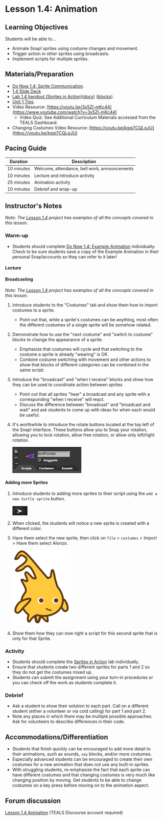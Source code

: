 # Lesson 1.4: Animation

## Learning Objectives

Students will be able to...

* Animate Snap! sprites using costume changes and movement.
* Trigger action in other sprites using broadcasts.
* Implement scripts for multiple sprites.

## Materials/Preparation

* [Do Now 1.4: Sprite Communication](do_now_14.md).
* [1.4 Slide Deck](https://github.com/TEALSK12/introduction-to-computer-science/raw/master/slidedecks/TEALS%20SNAP%201.4.pptx)
* [Lab 1.4 handout (Sprites in Action)](lab_14.md)([docx](https://github.com/TEALSK12/introduction-to-computer-science/raw/master/Unit%201%20Word/Lab%201.4%20Sprites%20in%20Action.docx)) ([blocks](https://github.com/TEALSK12/introduction-to-computer-science/raw/master/Unit%201%20PDF/Lab%201.4%20Sprites%20in%20Action.pdf)).
* [Unit 1 Tips](unit_1_tips.md).
* Video Resource: [https://youtu.be/3x5ZI-mKc44](https://www.youtube.com/watch?v=3x5ZI-mKc44)
  * Video Quiz: See Additional Curriculum Materials accessed from the TEALS Dashboard.
* Changing Costumes Video Resource: [https://youtu.be/kgqi7CQLgJU](https://youtu.be/kgqi7CQLgJU)

## Pacing Guide

| Duration   | Description                                   |
| ---------- | --------------------------------------------- |
| 10 minutes  | Welcome, attendance, bell work, announcements |
| 10 minutes | Lecture and introduce activity                |
| 25 minutes | Animation activity                            |
| 10 minutes | Debrief and wrap-up                           |

## Instructor's Notes

_Note: The [Lesson 1.4](http://snap.berkeley.edu/snapsource/snap.html#present:Username=brettwo&ProjectName=Lesson%201.4) project has examples of all the concepts covered in this lesson._

### Warm-up

* Students should complete [Do Now 1.4: Example Animation](do_now_14.md) individually. Check to be sure students save a copy of the Example Animation in their personal Snap!accounts so they can refer to it later!

#### Lecture

#### Broadcasting

_Note: The [Lesson 1.4](https://snap.berkeley.edu/snap/snap.html#present:Username=andrewspiece&ProjectName=Lesson%201.4_Lecture%20Example) project has examples of all the concepts covered in this lesson._

1. Introduce students to the "Costumes" tab and show them how to import costumes to a sprite.

    * Point out that, while a sprite's costumes can be anything, most often the different costumes of a single sprite will be somehow related.

2. Demonstrate how to use the "next costume" and "switch to costume" blocks to change the appearance of a sprite.

    * Emphasize that costumes will cycle and that switching to the costume a sprite is already "wearing" is OK.
    * Combine costume switching with movement and other actions to show that blocks of different categories can be combined in the same script.

3. Introduce the "broadcast" and "when I receive" blocks and show how they can be used to coordinate action between sprites

    * Point out that all sprites "hear" a broadcast and any sprite with a corresponding "when I receive" will react.
    * Discuss the difference between "broadcast" and "broadcast and wait" and ask students to come up with ideas for when each would be useful.

4. It's worthwhile to introduce the rotate buttons located at the top left of the Snap! interface. These buttons allow you to Snap your rotation, allowing you to lock rotation, allow free rotation, or allow only left/right rotation.

    ![rotate buttons](rotateButton.PNG)

#### Adding more Sprites

1. Introduce students to adding more sprites to their script using the `add a new turtle sprite` button.

    ![add_a_new_sprite](add_a_new_sprite.PNG)

2. When clicked, the students will notice a new sprite is created with a different color.

3. Have them select the new sprite, then click on `file` > `costumes` > Import > Have them select Alonzo.

    ![Alonzo](alonzo.svg)

4. Show them how they can now right a script for this second sprite that is only for that Sprite.

### Activity

* Students should complete the [Sprites in Action](lab_14.md) lab individually.
* Ensure that students create two different sprites for parts 1 and 2 so they do not get the costumes mixed up.
* Students can submit the assignment using your turn-in procedures or you can check off the work as students complete it.

### Debrief

* Ask a student to show their solution to each part. Call on a different student (either a volunteer or via cold calling) for part 1 and part 2.
* Note any places in which there may be multiple possible approaches. Ask for volunteers to describe differences in their code.

## Accommodations/Differentiation

* Students that finish quickly can be encouraged to add more detail to their animations, such as sounds, `say` blocks, and/or more costumes.
* Especially advanced students can be encouraged to create their own costumes for a new animation that does not use any built-in sprites.
* With struggling students, re-emphasize the fact that each sprite can have different costumes and that changing costumes is very much like changing position by moving. Get students to be able to change costumes on a key press before moving on to the animation aspect.

## Forum discussion

[Lesson 1.4 Animation](http://forums.tealsk12.org/c/unit-1-snap-basics/lesson-1-4-animation) (TEALS Discourse account required)

